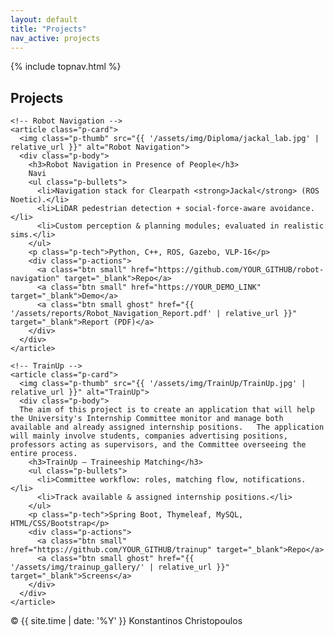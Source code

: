 ```yaml
---
layout: default
title: "Projects"
nav_active: projects
---
```


<link rel="stylesheet" href="{{ '/assets/css/style.css' | relative_url }}">

{% include topnav.html %}

<section class="section">
  <h1>Projects</h1>

  <div class="project-list">

    <!-- Robot Navigation -->
    <article class="p-card">
      <img class="p-thumb" src="{{ '/assets/img/Diploma/jackal_lab.jpg' | relative_url }}" alt="Robot Navigation">
      <div class="p-body">
        <h3>Robot Navigation in Presence of People</h3>
        Navi
        <ul class="p-bullets">
          <li>Navigation stack for Clearpath <strong>Jackal</strong> (ROS Noetic).</li>
          <li>LiDAR pedestrian detection + social-force-aware avoidance.</li>
          <li>Custom perception & planning modules; evaluated in realistic sims.</li>
        </ul>
        <p class="p-tech">Python, C++, ROS, Gazebo, VLP-16</p>
        <div class="p-actions">
          <a class="btn small" href="https://github.com/YOUR_GITHUB/robot-navigation" target="_blank">Repo</a>
          <a class="btn small" href="https://YOUR_DEMO_LINK" target="_blank">Demo</a>
          <a class="btn small ghost" href="{{ '/assets/reports/Robot_Navigation_Report.pdf' | relative_url }}" target="_blank">Report (PDF)</a>
        </div>
      </div>
    </article>

    <!-- TrainUp -->
    <article class="p-card">
      <img class="p-thumb" src="{{ '/assets/img/TrainUp/TrainUp.jpg' | relative_url }}" alt="TrainUp">
      <div class="p-body">
      The aim of this project is to create an application that will help the University's Internship Committee monitor and manage both available and already assigned internship positions.   The application will mainly involve students, companies advertising positions, professors acting as supervisors, and the Committee overseeing the entire process.
        <h3>TrainUp — Traineeship Matching</h3>
        <ul class="p-bullets">
          <li>Committee workflow: roles, matching flow, notifications.</li>
          <li>Track available & assigned internship positions.</li>
        </ul>
        <p class="p-tech">Spring Boot, Thymeleaf, MySQL, HTML/CSS/Bootstrap</p>
        <div class="p-actions">
          <a class="btn small" href="https://github.com/YOUR_GITHUB/trainup" target="_blank">Repo</a>
          <a class="btn small ghost" href="{{ '/assets/img/trainup_gallery/' | relative_url }}" target="_blank">Screens</a>
        </div>
      </div>
    </article>

<footer class="footer">
  <span>© {{ site.time | date: '%Y' }} Konstantinos Christopoulos</span>
</footer>

